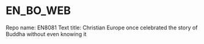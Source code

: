 # EN_BO_WEB
Repo name: EN8081
Text title: Christian Europe once celebrated the story of Buddha without even knowing it